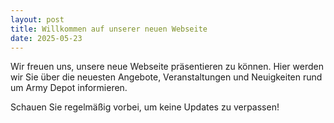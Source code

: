```yaml
---
layout: post
title: Willkommen auf unserer neuen Webseite
date: 2025-05-23
---
```


Wir freuen uns, unsere neue Webseite präsentieren zu können. Hier werden wir Sie über die neuesten Angebote, Veranstaltungen und Neuigkeiten rund um Army Depot informieren.

Schauen Sie regelmäßig vorbei, um keine Updates zu verpassen!